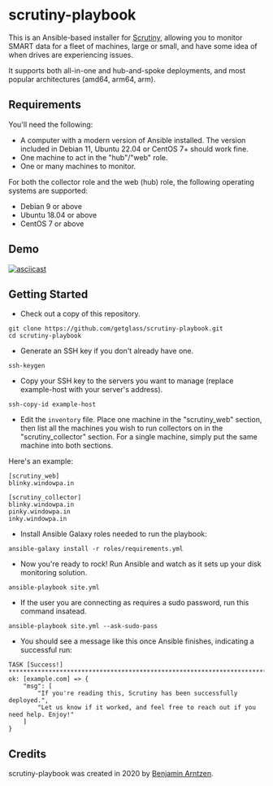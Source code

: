 # scrutiny-playbook

This is an Ansible-based installer for [Scrutiny](https://github.com/AnalogJ/scrutiny), allowing you to monitor SMART data for a fleet of machines, large or small, and have some idea of when drives are experiencing issues.

It supports both all-in-one and hub-and-spoke deployments, and most popular architectures (amd64, arm64, arm).

## Requirements
You'll need the following:

* A computer with a modern version of Ansible installed. The version included in Debian 11, Ubuntu 22.04 or CentOS 7+ should work fine.
* One machine to act in the "hub"/"web" role.
* One or many machines to monitor.

For both the collector role and the web (hub) role, the following operating systems are supported:

* Debian 9 or above
* Ubuntu 18.04 or above
* CentOS 7 or above

## Demo
[![asciicast](https://asciinema.org/a/493531.svg)](https://asciinema.org/a/493531)

## Getting Started
* Check out a copy of this repository.

```
git clone https://github.com/getglass/scrutiny-playbook.git
cd scrutiny-playbook
```

* Generate an SSH key if you don't already have one.

`ssh-keygen`

* Copy your SSH key to the servers you want to manage (replace example-host with your server's address).

`ssh-copy-id example-host`

* Edit the `inventory` file. Place one machine in the "scrutiny_web" section, then list all the machines you wish to run collectors on in the "scrutiny_collector" section. For a single machine, simply put the same machine into both sections.

Here's an example:
```
[scrutiny_web]
blinky.windowpa.in

[scrutiny_collector]
blinky.windowpa.in
pinky.windowpa.in
inky.windowpa.in
```

* Install Ansible Galaxy roles needed to run the playbook:

`ansible-galaxy install -r roles/requirements.yml`

* Now you're ready to rock! Run Ansible and watch as it sets up your disk monitoring solution.

`ansible-playbook site.yml`

* If the user you are connecting as requires a sudo password, run this command insatead.

`ansible-playbook site.yml --ask-sudo-pass`

* You should see a message like this once Ansible finishes, indicating a successful run:

```
TASK [Success!] **********************************************************************************************
ok: [example.com] => {
    "msg": [
        "If you're reading this, Scrutiny has been successfully deployed.",
        "Let us know if it worked, and feel free to reach out if you need help. Enjoy!"
    ]
}
```

## Credits
scrutiny-playbook was created in 2020 by [Benjamin Arntzen](https://github.com/Zorlin).
